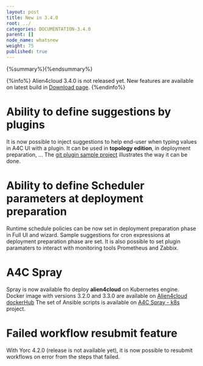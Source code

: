 ```yaml
---
layout: post
title: New in 3.4.0
root: ../
categories: DOCUMENTATION-3.4.0
parent: []
node_name: whatsnew
weight: 75
published: true
---
```


{%summary%}{%endsummary%}


{%info%}
Alien4cloud 3.4.0 is not released yet. New features are available on latest build in [Download page](#/common/download.html).
{%endinfo%}

# Ability to define suggestions by plugins
It is now possible to inject suggestions to help end-user when typing values in A4C UI with a plugin.
It can be used in **topology edition**, in deployment preparation, ...
The [git plugin sample project](https://github.com/alien4cloud/alien4cloud-plugin-sample/tree/3.0.x/alien4cloud-plugin-sample-suggestions) illustrates the way it can be done. 


# Ability to define Scheduler parameters at deployment preparation
Runtime schedule policies can be now set in deployment preparation phase in Full UI and wizard.
Sample suggestions for cron expressions at deployment preparation phase are set.
It is also possible to set plugin paramaters to interact with monitoring tools Prometheus and Zabbix.


# A4C Spray
Spray is now available fto deploy **alien4cloud** on Kubernetes engine.
Docker image with versions 3.2.0 and 3.3.0 are available on [Alien4cloud dockerHub](https://hub.docker.com/r/alien4cloud/alien4cloud)
The set of Ansible scripts is available on [A4C Spray - k8s ](https://github.com/alien4cloud/alien4cloud-spray/tree/features/ALIEN-3663-install-on-k8s) project.

# Failed workflow resubmit feature
With Yorc 4.2.0 (release is not available yet), it is now possible to resubmit workflows on error from the steps that failed.
